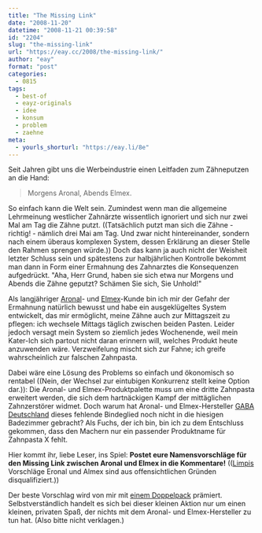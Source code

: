 ```yaml
---
title: "The Missing Link"
date: "2008-11-20"
datetime: "2008-11-21 00:39:58"
id: "2204"
slug: "the-missing-link"
url: "https://eay.cc/2008/the-missing-link/"
author: "eay"
format: "post"
categories:
  - 0815
tags:
  - best-of
  - eayz-originals
  - idee
  - konsum
  - problem
  - zaehne
meta:
  - yourls_shorturl: "https://eay.li/8e"
---
```


Seit Jahren gibt uns die Werbeindustrie einen Leitfaden zum Zähneputzen an die Hand:

> Morgens Aronal, Abends Elmex.

So einfach kann die Welt sein. Zumindest wenn man die allgemeine Lehrmeinung westlicher Zahnärzte wissentlich ignoriert und sich nur zwei Mal am Tag die Zähne putzt. ((Tatsächlich putzt man sich die Zähne - richtig! - nämlich drei Mai am Tag. Und zwar nicht hintereinander, sondern nach einem überaus komplexen System, dessen Erklärung an dieser Stelle den Rahmen sprengen würde.)) Doch das kann ja auch nicht der Weisheit letzter Schluss sein und spätestens zur halbjährlichen Kontrolle bekommt man dann in Form einer Ermahnung des Zahnarztes die Konsequenzen aufgedrückt. "Aha, Herr Grund, haben sie sich etwa nur Morgens und Abends die Zähne geputzt? Schämen Sie sich, Sie Unhold!"

Als langjähriger [Aronal](//eay.cc/2007/morgens-aronal/)\- und [Elmex](//eay.cc/2007/abends-elmex/)\-Kunde bin ich mir der Gefahr der Ermahnung natürlich bewusst und habe ein ausgeklügeltes System entwickelt, das mir ermöglicht, meine Zähne auch zur Mittagszeit zu pflegen: ich wechsele Mittags täglich zwischen beiden Pasten. Leider jedoch versagt mein System so ziemlich jedes Wochenende, weil mein Kater-Ich sich partout nicht daran erinnern will, welches Produkt heute anzuwenden wäre. Verzweifelung mischt sich zur Fahne; ich greife wahrscheinlich zur falschen Zahnpasta.

Dabei wäre eine Lösung des Problems so einfach und ökonomisch so rentabel ((Nein, der Wechsel zur eintubigen Konkurrenz stellt keine Option dar.)): Die Aronal- und Elmex-Produktpalette muss um eine dritte Zahnpasta erweitert werden, die sich dem hartnäckigen Kampf der mittäglichen Zahnzerstörer widmet. Doch warum hat Aronal- und Elmex-Hersteller [GABA Deutschland](http://anonym.to/?http://is.gd/8l7x) dieses fehlende Bindeglied noch nicht in die hiesigen Badezimmer gebracht? Als Fuchs, der ich bin, bin ich zu dem Entschluss gekommen, dass den Machern nur ein passender Produktname für Zahnpasta X fehlt.

Hier kommt ihr, liebe Leser, ins Spiel: **Postet eure Namensvorschläge für den Missing Link zwischen Aronal und Elmex in die Kommentare!** (([Limpis](http://spaetz.eayz.net/) Vorschläge Eronal und Almex sind aus offensichtlichen Gründen disqualifiziert.))

Der beste Vorschlag wird von mir mit [einem Doppelpack](http://www.amazon.de/exec/obidos/ASIN/B001AM74GU/eayznet-21) prämiert. Selbstverständlich handelt es sich bei dieser kleinen Aktion nur um einen kleinen, privaten Spaß, der nichts mit dem Aronal- und Elmex-Hersteller zu tun hat. (Also bitte nicht verklagen.)
